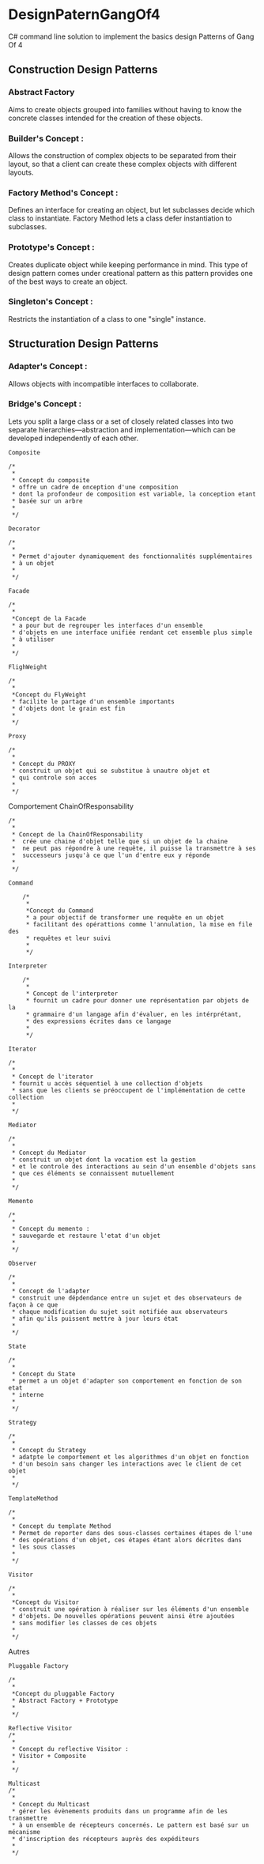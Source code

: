 # DesignPaternGangOf4
C# command line solution to implement the basics design Patterns of Gang Of 4

## Construction Design Patterns 

### Abstract Factory 
Aims to create objects grouped into families without having to know the concrete classes intended for the creation of these objects.
   
### Builder's Concept :
Allows the construction of complex objects to be separated from their layout, so that a client can create these complex objects with different layouts.

### Factory Method's Concept :
Defines an interface for creating an object, but let subclasses decide which class to instantiate. Factory Method lets a class defer instantiation to subclasses.

### Prototype's Concept :
Creates duplicate object while keeping performance in mind. This type of design pattern comes under creational pattern as this pattern provides one of the best ways to create an object.

### Singleton's Concept :
Restricts the instantiation of a class to one "single" instance.

## Structuration Design Patterns 

### Adapter's Concept : 
Allows objects with incompatible interfaces to collaborate.

### Bridge's Concept :
Lets you split a large class or a set of closely related classes into two separate hierarchies—abstraction and implementation—which can be developed independently of each other.

    Composite

    /*
     *
     * Concept du composite
     * offre un cadre de onception d'une composition
     * dont la profondeur de composition est variable, la conception etant
     * basée sur un arbre
     * 
     */

    Decorator

    /*
     *
     * Permet d'ajouter dynamiquement des fonctionnalités supplémentaires
     * à un objet 
     * 
     */

    Facade

    /*
     *
     *Concept de la Facade
     * a pour but de regrouper les interfaces d'un ensemble
     * d'objets en une interface unifiée rendant cet ensemble plus simple
     * à utiliser
     * 
     */

    FlighWeight

    /*
     *
     *Concept du FlyWeight
     * facilite le partage d'un ensemble importants
     * d'objets dont le grain est fin
     * 
     */

    Proxy

    /*
     *
     * Concept du PROXY
     * construit un objet qui se substitue à unautre objet et
     * qui controle son acces
     * 
     */

Comportement
    ChainOfResponsability

    /*
     *
     * Concept de la ChainOfResponsability
     *  crée une chaine d'objet telle que si un objet de la chaine
     *  ne peut pas répondre à une requête, il puisse la transmettre à ses
     *  successeurs jusqu'à ce que l'un d'entre eux y réponde
     * 
     */

    Command

        /*
         *
         *Concept du Command
         * a pour objectif de transformer une requête en un objet
         * facilitant des opérattions comme l'annulation, la mise en file des
         * requêtes et leur suivi
         * 
         */

    Interpreter

        /*
         *
         * Concept de l'interpreter
         * fournit un cadre pour donner une représentation par objets de la
         * grammaire d'un langage afin d'évaluer, en les intérprétant,
         * des expressions écrites dans ce langage
         * 
         */

    Iterator

    /*
     * 
     * Concept de l'iterator
     * fournit u accès séquentiel à une collection d'objets
     * sans que les clients se préoccupent de l'implémentation de cette collection
     * 
     */

    Mediator

    /*
     *
     * Concept du Mediator
     * construit un objet dont la vocation est la gestion
     * et le controle des interactions au sein d'un ensemble d'objets sans
     * que ces éléments se connaissent mutuellement
     * 
     */

    Memento

    /*
     *
     * Concept du memento :
     * sauvegarde et restaure l'etat d'un objet
     * 
     */

    Observer

    /*
     *
     * Concept de l'adapter
     * construit une dépdendance entre un sujet et des observateurs de façon à ce que
     * chaque modification du sujet soit notifiée aux observateurs
     * afin qu'ils puissent mettre à jour leurs état
     * 
     */

    State

    /*
     *
     * Concept du State
     * permet a un objet d'adapter son comportement en fonction de son etat
     * interne
     * 
     */

    Strategy

    /*
     *
     * Concept du Strategy
     * adatpte le comportement et les algorithmes d'un objet en fonction
     * d'un besoin sans changer les interactions avec le client de cet objet
     * 
     */

    TemplateMethod

    /*
     *
     * Concept du template Method
     * Permet de reporter dans des sous-classes certaines étapes de l'une
     * des opérations d'un objet, ces étapes étant alors décrites dans
     * les sous classes
     * 
     */

    Visitor

    /*
     *
     *Concept du Visitor
     * construit une opération à réaliser sur les éléments d'un ensemble
     * d'objets. De nouvelles opérations peuvent ainsi être ajoutées
     * sans modifier les classes de ces objets
     * 
     */

Autres

    Pluggable Factory

    /*
     *
     *Concept du pluggable Factory
     * Abstract Factory + Prototype
     * 
     */

    Reflective Visitor
    /*
     *
     * Concept du reflective Visitor :
     * Visitor + Composite
     * 
     */

    Multicast
    /*
     *
     * Concept du Multicast
     * gérer les évènements produits dans un programme afin de les transmettre
     * à un ensemble de récepteurs concernés. Le pattern est basé sur un mécanisme
     * d'inscription des récepteurs auprès des expéditeurs
     * 
     */